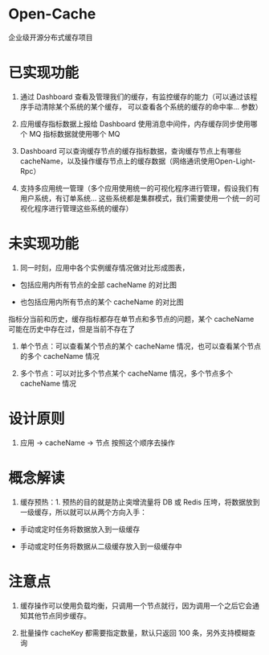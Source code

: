 # Open-Cache

企业级开源分布式缓存项目

# 已实现功能

1. 通过 Dashboard 查看及管理我们的缓存，有监控缓存的能力（可以通过该程序手动清除某个系统的某个缓存， 可以查看各个系统的缓存的命中率... 参数）

2. 应用缓存指标数据上报给 Dashboard 使用消息中间件，内存缓存同步使用哪个 MQ 指标数据就使用哪个 MQ

3. Dashboard 可以查询缓存节点的缓存指标数据，查询缓存节点上有哪些 cacheName，以及操作缓存节点上的缓存数据（网络通讯使用Open-Light-Rpc）

4. 支持多应用统一管理（多个应用使用统一的可视化程序进行管理，假设我们有用户系统，有订单系统... 这些系统都是集群模式，我们需要使用一个统一的可视化程序进行管理这些系统的缓存）

# 未实现功能

1. 同一时刻，应用中各个实例缓存情况做对比形成图表，

- 包括应用内所有节点的全部 cacheName 的对比图

- 也包括应用内所有节点的某个 cacheName 的对比图

指标分当前和历史，缓存指标都存在单节点和多节点的问题，某个 cacheName 可能在历史中存在过，但是当前不存在了

1. 单个节点：可以查看某个节点的某个 cacheName 情况，也可以查看某个节点的多个 cacheName 情况

2. 多个节点：可以对比多个节点某个 cacheName 情况，多个节点多个 cacheName 情况

# 设计原则

1. 应用 -> cacheName -> 节点 按照这个顺序去操作

# 概念解读

1. 缓存预热：1. 预热的目的就是防止突增流量将 DB 或 Redis 压垮，将数据放到一级缓存，所以就可以从两个方向入手：

- 手动或定时任务将数据放入到一级缓存

- 手动或定时任务将数据从二级缓存放入到一级缓存中

# 注意点

1. 缓存操作可以使用负载均衡，只调用一个节点就行，因为调用一个之后它会通知其他节点同步缓存。

2. 批量操作 cacheKey 都需要指定数量，默认只返回 100 条，另外支持模糊查询